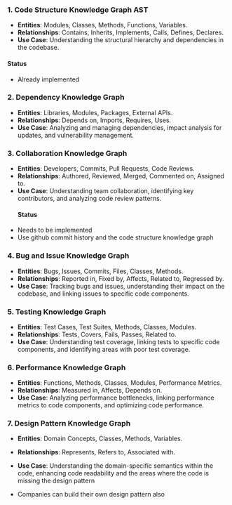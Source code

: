 

### 1. **Code Structure Knowledge Graph AST** 
   - **Entities**: Modules, Classes, Methods, Functions, Variables.
   - **Relationships**: Contains, Inherits, Implements, Calls, Defines, Declares.
   - **Use Case**: Understanding the structural hierarchy and dependencies in the codebase.
#### Status
   - Already implemented

### 2. **Dependency Knowledge Graph**
   - **Entities**: Libraries, Modules, Packages, External APIs.
   - **Relationships**: Depends on, Imports, Requires, Uses.
   - **Use Case**: Analyzing and managing dependencies, impact analysis for updates, and vulnerability management.

### 3. **Collaboration Knowledge Graph**
   - **Entities**: Developers, Commits, Pull Requests, Code Reviews.
   - **Relationships**: Authored, Reviewed, Merged, Commented on, Assigned to.
   - **Use Case**: Understanding team collaboration, identifying key contributors, and analyzing code review patterns.
     #### Status
   - Needs to be implemented
   - Use github commit history and the code structure knowledge graph
     

### 4. **Bug and Issue Knowledge Graph**
   - **Entities**: Bugs, Issues, Commits, Files, Classes, Methods.
   - **Relationships**: Reported in, Fixed by, Affects, Related to, Regressed by.
   - **Use Case**: Tracking bugs and issues, understanding their impact on the codebase, and linking issues to specific code components.


### 5. **Testing Knowledge Graph**
   - **Entities**: Test Cases, Test Suites, Methods, Classes, Modules.
   - **Relationships**: Tests, Covers, Fails, Passes, Related to.
   - **Use Case**: Understanding test coverage, linking tests to specific code components, and identifying areas with poor test coverage.


### 6. **Performance Knowledge Graph**
   - **Entities**: Functions, Methods, Classes, Modules, Performance Metrics.
   - **Relationships**: Measured in, Affects, Depends on.
   - **Use Case**: Analyzing performance bottlenecks, linking performance metrics to code components, and optimizing code performance.

### 7. **Design Pattern Knowledge Graph**
   - **Entities**: Domain Concepts, Classes, Methods, Variables.
   - **Relationships**: Represents, Refers to, Associated with.
   - **Use Case**: Understanding the domain-specific semantics within the code, enhancing code readability and the areas where the code is missing the design pattern

   - Companies can build their own design pattern also


